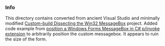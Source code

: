 ### Info

This directory contains converted from ancient Visual Studio and minimally modified 
[Custom-build Dissecting the Win32 MessageBox](https://www.codeproject.com/Articles/9656/Dissecting-the-MessageBox) project.
Added code example from [position a Windows Forms MessageBox in C# p/invoke extension](https://www.codeproject.com/Tips/472294/Position-a-Windows-Forms-MessageBox-in-Csharp) to arbitrarily position the custom messagebox. It appears to ruin the size of the form.

### 
